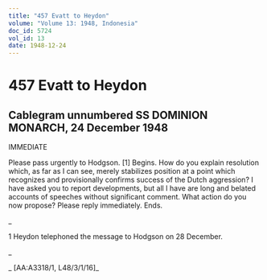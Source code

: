 ```yaml
---
title: "457 Evatt to Heydon"
volume: "Volume 13: 1948, Indonesia"
doc_id: 5724
vol_id: 13
date: 1948-12-24
---
```


# 457 Evatt to Heydon

## Cablegram unnumbered SS DOMINION MONARCH, 24 December 1948

IMMEDIATE

Please pass urgently to Hodgson. [1] Begins. How do you explain resolution which, as far as I can see, merely stabilizes position at a point which recognizes and provisionally confirms success of the Dutch aggression? I have asked you to report developments, but all I have are long and belated accounts of speeches without significant comment. What action do you now propose? Please reply immediately. Ends.

_

1 Heydon telephoned the message to Hodgson on 28 December.

_

_ [AA:A3318/1, L48/3/1/16]_
